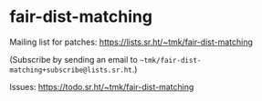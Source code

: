 # fair-dist-matching

Mailing list for patches: https://lists.sr.ht/~tmk/fair-dist-matching

(Subscribe by sending an email to `~tmk/fair-dist-matching+subscribe@lists.sr.ht`.)

Issues: https://todo.sr.ht/~tmk/fair-dist-matching
